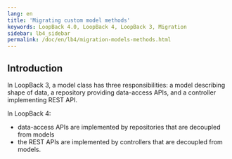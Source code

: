 ```yaml
---
lang: en
title: 'Migrating custom model methods'
keywords: LoopBack 4.0, LoopBack 4, LoopBack 3, Migration
sidebar: lb4_sidebar
permalink: /doc/en/lb4/migration-models-methods.html
---
```


## Introduction

In LoopBack 3, a model class has three responsibilities: a model describing shape of data, a repository providing data-access APIs, and a controller implementing REST API.


In LoopBack 4:

- data-access APIs are implemented by repositories that are decoupled from models
- the REST APIs are implemented by controllers that are decoupled
from models.


